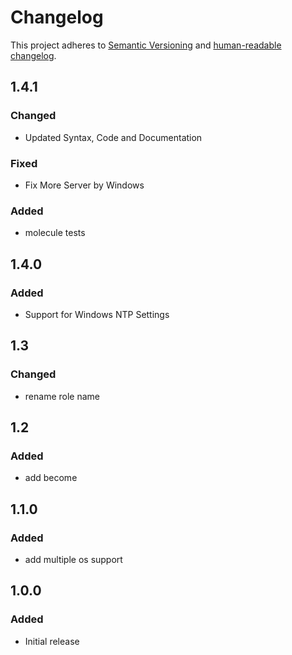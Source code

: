 # Changelog

This project adheres to [Semantic Versioning](https://semver.org/spec/v2.0.0.html)
and [human-readable changelog](https://keepachangelog.com/en/1.0.0/).

## 1.4.1

### Changed

- Updated Syntax, Code and Documentation

### Fixed

- Fix More Server by Windows

### Added

- molecule tests

## 1.4.0

### Added

- Support for Windows NTP Settings

## 1.3

### Changed

- rename role name

## 1.2

### Added

- add become

## 1.1.0

### Added

- add multiple os support

## 1.0.0

### Added

- Initial release
